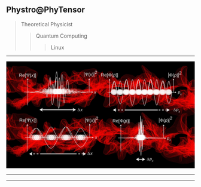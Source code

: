 ## Phystro@PhyTensor <!-- 👋 -->

> Theoretical Physicist
>> Quantum Computing
>>> Linux


<!--
**Phystro/Phystro** is a ✨ _special_ ✨ repository because its `README.md` (this file) appears on your GitHub profile.

Here are some ideas to get you started:

- 🔭 I’m currently working on ...
- 🌱 I’m currently learning ...
- 👯 I’m looking to collaborate on ...
- 🤔 I’m looking for help with ...
- 💬 Ask me about ...
- 📫 How to reach me: ...
- 😄 Pronouns: ...
- ⚡ Fun fact: ...
-->

---
<img src="images/quantum-mechanics.jpg"/>

---

<!--
### Skills
-->

<!--
<p>
<img src="https://img.shields.io/badge/python%20-%2314354C.svg?&style=for-the-badge&logo=python&logoColor=green"/>
<img src="https://img.shields.io/badge/latex%20-%23008080.svg?&style=for-the-badge&logo=latex&logoColor=white"/>
<img src="https://img.shields.io/badge/c%20-%2300599C.svg?&style=for-the-badge&logo=c&logoColor=gold"/>
<img src="https://img.shields.io/badge/c++%20-%2300599C.svg?&style=for-the-badge&logo=c%2B%2B&ogoColor=white"/>
<img src="https://img.shields.io/badge/shell_script%20-%23121011.svg?&style=for-the-badge&logo=gnu-bash&logoColor=red"/>
</p>
-->

---

<!--
### Stats
-->

<!--<img align="left" src="https://github-readme-stats.vercel.app/api/top-langs/?username=Phystro" /> -->
<!-- <img align="right" src="https://github-readme-stats.vercel.app/api?username=Phystro&show_icons=true&hide=commits" /> -->

<!--
<img align="left" src="https://github-readme-stats.anuraghazra1.vercel.app/api/top-langs/?username=Phystro&layout=compact&theme=radical">
-->

<!-- 
<img align="right" src="https://github-readme-stats.codestackr.vercel.app/api?username=Phystro&layout=compact&show_icons=true&hide_border=true&count_private=true&include_all_commits=true&theme=radical">
-->
